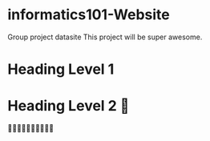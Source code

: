 # informatics101-Website
 Group project datasite
 This project will be super awesome.
 
 # Heading Level 1
 # Heading Level 2 💛
 
 💛💛💛💛💛💛💛💛💛💛
